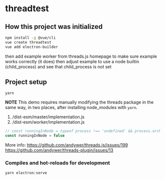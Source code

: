 # threadtest

## How this project was initialized
```sh
npm install -g @vue/cli
vue create threadtest
vue add electron-builder
```
then add example worker from threads.js homepage to make sure example works correctly (it does)
then adjust example to use a node builtin (child_process) and see that child_process is not set

## Project setup
```
yarn
```

**NOTE** This demo requires manually modifying the threads package in the same way, in two places, after installing node_modules with `yarn`.
1. /dist-esm/master/implementation.js
2. /dist-esm/worker/implementation.js
```js
// const runningInNode = typeof process !== 'undefined' && process.arch !== 'browser' && 'pid' in process;
const runningInNode = false
```

More info:
https://github.com/andywer/threads.js/issues/199
https://github.com/andywer/threads-plugin/issues/13

### Compiles and hot-reloads for development
```
yarn electron:serve
```
